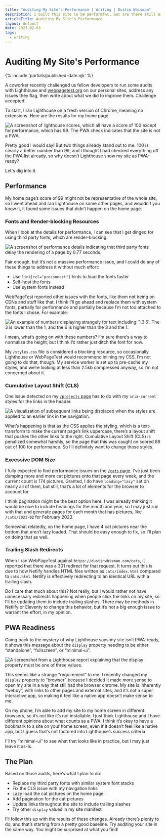 ```yaml
---
title: "Auditing My Site's Performance | Writing | Dustin Whisman"
description: I built this site to be performant, but are there still areas for improvement? In short, yes.
articleTitle: Auditing My Site's Performance
layout: default
date: 2023-02-03
tags:
  - writing
---
```


# Auditing My Site's Performance

{% include 'partials/published-date.njk' %}

A coworker recently challenged us fellow developers to run some audits with Lighthouse and [webpagetest.org](https://webpagetest.org) on our personal sites, address any issues they flag, then write about what we did to improve them. Challenge accepted!

To start, I ran Lighthouse on a fresh version of Chrome, meaning no extensions. Here are the results for my home page:

<img src="/images/auditing-my-sites-performance/lighthouse-before.png" alt="A screenshot of lighthouse scores, which all have a score of 100 except for performance, which has 99. The PWA check indicates that the site is not a PWA." class="cmp-article__image">

Pretty good I would say! But two things already stand out to me. 100 is clearly a better number than 99, and I thought I had checked everything off the PWA list already, so why doesn’t Lighthouse show my site as PWA-ready?

Let's dig into it.

## Performance

My home page’s score of 99 might not be representative of the whole site, so I went ahead and ran Lighthouse on some other pages, and wouldn’t you know it, it found some issues that didn’t happen on the home page.

### Fonts and Render-blocking Resources

When I look at the details for performance, I can see that I get dinged for using third party fonts, which are render-blocking.

<img src="/images/auditing-my-sites-performance/performance-fonts.png" alt="A screenshot of performance details indicating that third party fonts delay the rendering of a page by 0.77 seconds." class="cmp-article__image">

Fair enough, but it’s not a massive performance issue, and I could do any of these things to address it without much effort:

- Use `link[rel="preconnect"]` hints to load the fonts faster
- Self-host the fonts
- Use system fonts instead

WebPageTest reported other issues with the fonts, like them not being on CDNs and stuff like that. I think I’ll go ahead and replace them with system fonts, partially for performance and partially because I’m not too attached to the fonts I chose. For example:

<img src="/images/auditing-my-sites-performance/uneven-numbers.png" alt="An example of numbers displaying strangely for text including '1.3.6'. The 3 is lower than the 1, and the 6 is higher than the 3 and the 1." class="cmp-article__image">

I mean, what’s going on with these numbers? I’m sure there’s a way to normalize the height, but I think I’d rather just ditch the font for now.

My `/styles.css` file is considered a blocking resource, so occasionally Lighthouse or WebPageTest would recommend inlining my CSS. I’m not going to do that, though. My service worker is set up to pre-cache my styles, and we’re looking at less than 2.5kb compressed anyway, so I’m not concerned about it.

### Cumulative Layout Shift (CLS)

One issue detected on my [`/projects` page](/projects/) has to do with my `aria-current` styles for the links in the header.

<img src="/images/auditing-my-sites-performance/cumulative-layout-shift.png" alt="A visualization of subsequent links being displaced when the styles are applied to an earlier link in the navigation." class="cmp-article__image">

What’s happening is that as the CSS applies the styling, which is a text-transform to make the current page’s link uppercase, there’s a layout shift that pushes the other links to the right. Cumulative Layout Shift (CLS) is penalized somewhat harshly, so the page that this was caught on scored 89 out of 100 for performance. So I’ll definitely want to change those styles.

### Excessive DOM Size

I fully expected to find performance issues on the [`/cats` page](/cats/). I’ve just been dumping more and more cat pictures onto that page every week, and the current count is 174 pictures. Granted, I do have `loading="lazy"` set on nearly all of them, but still, that’s a lot of elements for the browser to account for.

I think pagination might be the best option here. I was already thinking it would be nice to include headings for the month and year, so I may just run with that and generate pages for each month that has pictures, like `/cats/2023-02` for February 2023.

Somewhat relatedly, on the home page, I have 4 cat pictures near the bottom that aren’t lazy loaded. That should be easy enough to fix, so I’ll plan on doing that as well.

### Trailing Slash Redirects

When I ran WebPageTest against `https://dustinwhisman.com/cats`, it reported that there was a 301 redirect for that request. It turns out this is due to how Netlify handles HTML files written as `cats/index.html` compared to `cats.html`. Netlify is effectively redirecting to an identical URL with a trailing slash.

Do I care that much about this? Not really, but I would rather not have unnecessary redirects happening when people click the links on my site, so I’ll be updating them to include trailing slashes. There may be methods in Netlify or Eleventy to change this behavior, but it’s not a big enough issue to warrant the effort, in my opinion.

## PWA Readiness

Going back to the mystery of why Lighthouse says my site isn’t PWA-ready, it shows this message about the `display` property needing to be either “standalone”, “fullscreen”, or “minimal-ui”.

<img src="/images/auditing-my-sites-performance/display-mode.png" alt="A screenshot from a Lighthouse report explaining that the display property must be one of three values." class="cmp-article__image">

This seems like a strange “requirement” to me. I recently changed my `display` property to “browser” because I decided it made more sense to open my site in a way that still had the browser chrome. My site is inherently “webby”, with links to other pages and external sites, and it’s not a super interactive app, so making it feel like a native app doesn’t make sense to me.

On my phone, I’m able to add my site to my home screen in different browsers, so it’s not like it’s not installable. I just think Lighthouse and I have different opinions about what counts as a PWA. I think it’s okay to have a bookmark to a site on your home screen, even if it doesn’t feel like a native app, but I guess that’s not factored into Lighthouse’s success criteria.

I'll try “minimal-ui” to see what that looks like in practice, but I may just leave it as-is.

## The Plan

Based on those audits, here’s what I plan to do:

- Replace my third party fonts with similar system font stacks
- Fix the CLS issue with my navigation links
- Lazy load the cat pictures on the home page
- Add pagination for the cat pictures
- Update links throughout the site to include trailing slashes
- Try other `display` values in my site manifest

I’ll follow this up with the results of these changes. Already there’s plenty to do, and that’s starting from a pretty good baseline. Try auditing your site in the same way. You might be surprised at what you find!
